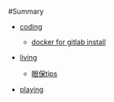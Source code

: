 #Summary
 * [coding]()
    * [docker for gitlab install](coding/gitlab_docker.md)
    
 * [living]()
    * [眼保tips](living/eyes_tips.md)
 * [playing]()
    